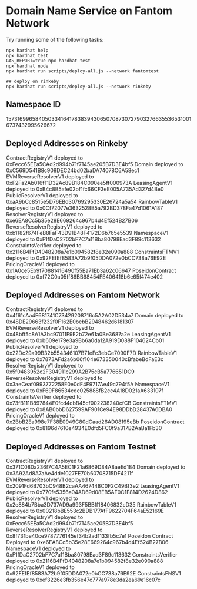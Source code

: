 # Domain Name Service on Fantom Network

Try running some of the following tasks:

```shell
npx hardhat help
npx hardhat test
GAS_REPORT=true npx hardhat test
npx hardhat node
npx hardhat run scripts/deploy-all.js --network fantomtest

## deploy on rinkeby
npx hardhat run scripts/deploy-all.js --network rinkeby
```
## Namespace ID
15731699658405033416417838394306507087307279032766355365310016737432995626672

## Deployed Addresses on Rinkeby
ContractRegistryV1 deployed to 0xFecc65EEa5CAd2d994b71f7145ae205B7D3E4bf5
Domain deployed to 0xC569D541B8c908DEC24bd02baDA74078C6A58ec1
EVMReverseResolverV1 deployed to 0xF2Fa2Ab016f11D32Ac89B184C090ee5ff000973A
LeasingAgentV1 deployed to 0xB4c8B5afe02bf1fc66CF3eE005A735Ad327d4Be0
PublicResolverV1 deployed to 0xaA9bCc8515e5D76EBd30769295330E26724a5a54
RainbowTableV1 deployed to 0x0Cf72077e3632528B5a792BD378Fa47d1061A187
ResolverRegistryV1 deployed to 0xe6EA8Cc5b35e28E669264c967b4d4Ef524B27B06
ReverseResolverRegistryV1 deployed to 0xb1182f674FeB8FaF43D91B48F4172D6b765e5539
NamespaceV1 deployed to 0xF1fDaC2702bF7C7a11Bba80798Ead3F89c113632
ConstraintsVerifier deployed to 0x2116B4FfD4048208a7e1b094582f8e32e090a888
ConstraintsFTMV1 deployed to 0x92FEfEf8583A72b9f05DDA072e0bCC738a76E92E
PricingOracleV1 deployed to 0x1A0ce5Eb9f70881416490f55Ba71Eb3a62c06647
PoseidonContract deployed to 0xf72C0a05ff86BB68454FE406418b6e65f474e402

## Deployed Addresses on Fantom Network
ContractRegistryV1 deployed to 0x4f61cAa4E681741C73429208716c5A2A02D534a7
Domain deployed to 0x48DE29663f232f0F162E0bebB2948462d6181307
EVMReverseResolverV1 deployed to 0x48bff5c8A1A3bc97011F9E2b72e61a0Be3687a2e
LeasingAgentV1 deployed to 0xb609e179e3a9Bb6a0da12A919D088F104624Cb01
PublicResolverV1 deployed to 0x22Dc29a99B32b554346107B71eFc3ebCe7090F7D
RainbowTableV1 deployed to 0x7873AFd2a6b06f104e673350040cBfabeBdFaE3c
ResolverRegistryV1 deployed to 0x5f0483952c2F304911c299A2B75cB5a776651DC9
ReverseResolverRegistryV1 deployed to 0x3aeCeaf0993772258E0e0dF4F9717Ae49c794f5A
NamespaceV1 deployed to 0xF69F86534cde025888fB2cc4A18D021aA633107f
ConstraintsVerifier deployed to 0x73fB111B897844F0fcd4dbB45cf002238240cfCB
ConstraintsFTMV1 deployed to 0x8AB0bbD627599AF901Ce94E98DDbD28437A6DBA0
PricingOracleV1 deployed to 0x2BbB2Ea998e7F38E0949C80dCaad26AD08195eBb
PoseidonContract deployed to 0x8196d7610e4934E0dfd5FC0f9a317B2AaBa1Fb30

## Deployed Addresses on Fantom Testnet
ContractRegistryV1 deployed to 0x371C080a236f7C4A5EC1F21a6869D84A8aeEd184
Domain deployed to 0x3A92Ad8A7aAe4dde1027FE70b60708715DF4211f
EVMReverseResolverV1 deployed to 0x2091Fd6B703bC948B2caAA467448C0F2C49Bf3e2
LeasingAgentV1 deployed to 0x770fe5356a04AD69d08EB5AF0C1F814D2624D862
PublicResolverV1 deployed to 0x2e884b7Bba3D737AD9a993F5BBff18406832cD35
RainbowTableV1 deployed to 0x00218bBE553c2BDB177AfF9622704F64aE52169E
ResolverRegistryV1 deployed to 0xFecc65EEa5CAd2d994b71f7145ae205B7D3E4bf5
ReverseResolverRegistryV1 deployed to 0x8f731be40ce9787776145ef34b2ad1133fb5c7e1
Poseidon Contract Deployed to 0xe6EA8Cc5b35e28E669264c967b4d4Ef524B27B06
NamespaceV1 deployed to 0xF1fDaC2702bF7C7a11Bba80798Ead3F89c113632
ConstraintsVerifier deployed to 0x2116B4FfD4048208a7e1b094582f8e32e090a888
PricingOracleV1 deployed to 0x92FEfEf8583A72b9f05DDA072e0bCC738a76E92E
ConstraintsFNSV1 deployed to 0xef3226e3fb356e47c777a978e3da2ea69e16c07c
